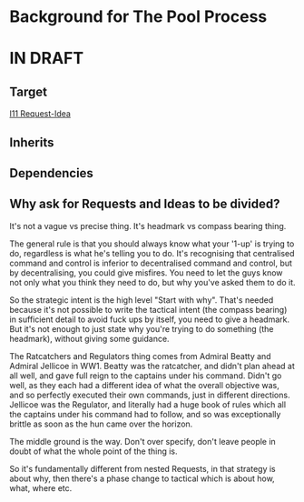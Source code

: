 # Background for The Pool Process

# IN DRAFT

## Target

[I11 Request-Idea](https://github.com/dreamcatcher-tech/dreamcatcher-tech.github.io/blob/master/website/nfas/Ideas/I11.md)

## Inherits

## Dependencies

## Why ask for Requests and Ideas to be divided?

It's not a vague vs precise thing. It's headmark vs compass bearing thing.

The general rule is that you should always know what your '1-up' is trying to do, regardless is what he's telling you to do. It's recognising that centralised command and control is inferior to decentralised command and control, but by decentralising, you could give misfires. You need to let the guys know not only what you think they need to do, but why you've asked them to do it.

So the strategic intent is the high level "Start with why". That's needed because it's not possible to write the tactical intent (the compass bearing) in sufficient detail to avoid fuck ups by itself, you need to give a headmark. But it's not enough to just state why you're trying to do something (the headmark), without giving some guidance.

The Ratcatchers and Regulators thing comes from Admiral Beatty and Admiral Jellicoe in WW1. Beatty was the ratcatcher, and didn't plan ahead at all well, and gave full reign to the captains under his command. Didn't go well, as they each had a different idea of what the overall objective was, and so perfectly executed their own commands, just in different directions. Jellicoe was the Regulator, and literally had a huge book of rules which all the captains under his command had to follow, and so was exceptionally brittle as soon as the hun came over the horizon.

The middle ground is the way. Don't over specify, don't leave people in doubt of what the whole point of the thing is.

So it's fundamentally different from nested Requests, in that strategy is about why, then there's a phase change to tactical which is about how, what, where etc.
